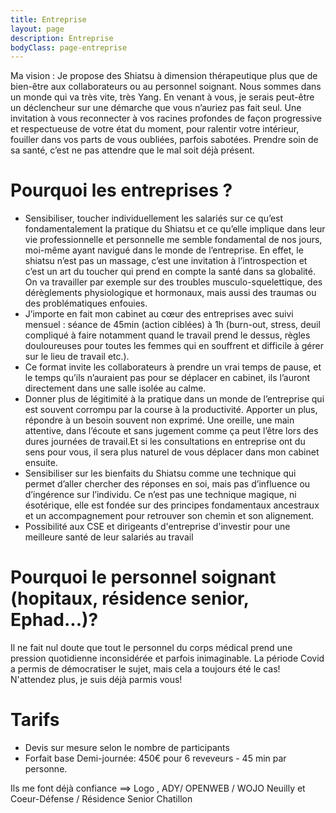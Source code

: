 ```yaml
---
title: Entreprise
layout: page
description: Entreprise
bodyClass: page-entreprise
---
```


Ma vision :
Je propose des Shiatsu à dimension thérapeutique plus que de bien-être aux collaborateurs ou au personnel soignant. Nous sommes dans un monde qui va très vite, très Yang. En venant à vous, je serais peut-être un déclencheur sur une démarche que vous n’auriez pas fait seul. Une invitation à vous reconnecter à vos racines profondes de façon progressive et respectueuse de votre état du moment, pour ralentir votre intérieur, fouiller dans vos parts de vous oubliées, parfois sabotées. Prendre soin de sa santé, c’est ne pas attendre que le mal soit déjà présent.

# Pourquoi les entreprises ?

- Sensibiliser, toucher individuellement les salariés sur ce qu’est fondamentalement la pratique du Shiatsu et ce qu’elle implique dans leur vie professionnelle et personnelle me semble fondamental de nos jours, moi-même ayant navigué dans le monde de l’entreprise.
En effet, le shiatsu n’est pas un massage, c’est une invitation à l’introspection et c’est un art du toucher qui prend en compte la santé dans sa globalité. On va travailler par exemple sur des troubles musculo-squelettique, des dérèglements physiologique et hormonaux, mais aussi des traumas ou des problématiques enfouies.
- J’importe en fait mon cabinet au cœur des entreprises avec suivi mensuel : séance de 45min (action ciblées) à 1h (burn-out, stress, deuil compliqué à faire notamment quand le travail prend le dessus, règles douloureuses pour toutes les femmes qui en souffrent et difficile à gérer sur le lieu de travail etc.).
- Ce format invite les collaborateurs à prendre un vrai temps de pause, et le temps qu’ils n’auraient pas pour se déplacer en cabinet, ils l’auront directement dans une salle isolée au calme.
- Donner plus de légitimité à la pratique dans un monde de l’entreprise qui est souvent corrompu par la course à la productivité. Apporter un plus, répondre à un besoin souvent non exprimé. Une oreille, une main attentive, dans l’écoute et sans jugement comme ça peut l’être lors des dures journées de travail.Et si les consultations en entreprise ont du sens pour vous, il sera plus naturel de vous déplacer dans mon cabinet ensuite.
- Sensibiliser sur les bienfaits du Shiatsu comme une technique qui permet d’aller chercher des réponses en soi, mais pas d’influence ou d’ingérence sur l’individu. Ce n’est pas une technique magique, ni ésotérique, elle est fondée sur des principes fondamentaux ancestraux et un accompagnement pour retrouver son chemin et son alignement.
- Possibilité aux CSE et dirigeants d'entreprise d'investir pour une meilleure santé de leur salariés au travail

# Pourquoi le personnel soignant (hopitaux, résidence senior, Ephad...)?

Il ne fait nul doute que tout le personnel du corps médical prend une pression quotidienne inconsidérée et parfois inimaginable. La période Covid a permis de démocratiser le sujet, mais cela a toujours été le cas!
N'attendez plus, je suis déjà parmis vous!

# Tarifs

- Devis sur mesure selon le nombre de participants
- Forfait base Demi-journée: 450€ pour 6 reveveurs - 45 min par personne.

Ils me font déjà confiance
==> Logo , ADY/ OPENWEB / WOJO Neuilly et Coeur-Défense / Résidence Senior Chatillon
